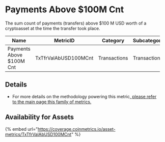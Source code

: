 # Payments Above $100M Cnt

The sum count of payments (transfers) above $100 M USD worth of a cryptoasset at the time the transfer took place.&#x20;

| Name                     | MetricID             | Category     | Subcategory  | Type | Unit      | Interval |
| ------------------------ | -------------------- | ------------ | ------------ | ---- | --------- | -------- |
| Payments Above $100M Cnt | TxTfrValAbUSD100MCnt | Transactions | Transactions | Sum  | Transfers | 1 day    |

## Details

* For more details on the methodology powering this metric,[ please refer to the main page this family of metrics. ](./)

## Availability for Assets

{% embed url="https://coverage.coinmetrics.io/asset-metrics/TxTfrValAbUSD100MCnt" %}

